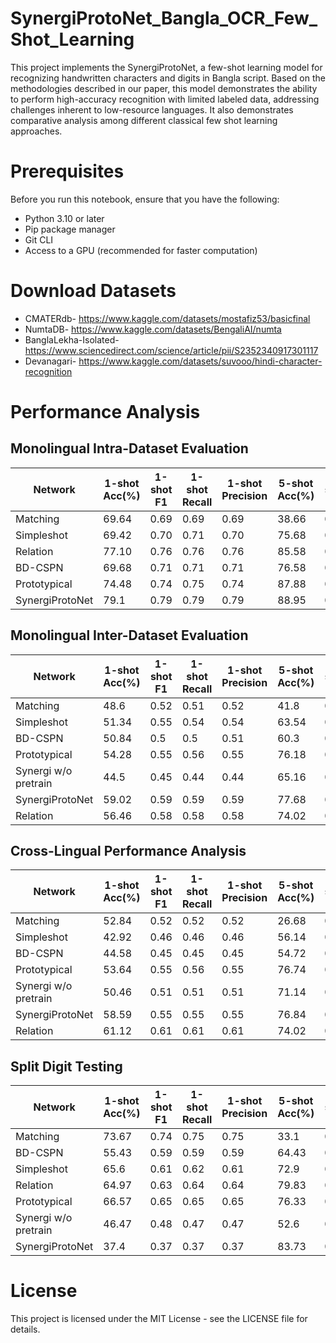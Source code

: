 # SynergiProtoNet_Bangla_OCR_Few_Shot_Learning
This project implements the SynergiProtoNet, a few-shot learning model for recognizing handwritten characters and digits in Bangla script. Based on the methodologies described in our paper, this model demonstrates the ability to perform high-accuracy recognition with limited labeled data, addressing challenges inherent to low-resource languages. It also demonstrates comparative analysis among different classical few shot learning approaches.

# Prerequisites

Before you run this notebook, ensure that you have the following:

- Python 3.10 or later
- Pip package manager
- Git CLI 
- Access to a GPU (recommended for faster computation)

# Download Datasets 
- CMATERdb- https://www.kaggle.com/datasets/mostafiz53/basicfinal
- NumtaDB- https://www.kaggle.com/datasets/BengaliAI/numta
- BanglaLekha-Isolated- https://www.sciencedirect.com/science/article/pii/S2352340917301117
- Devanagari- https://www.kaggle.com/datasets/suvooo/hindi-character-recognition

# Performance Analysis
## Monolingual Intra-Dataset Evaluation


| Network          | 1-shot Acc(%) | 1-shot F1 | 1-shot Recall | 1-shot Precision | 5-shot Acc(%) | 5-shot F1 | 5-shot Recall | 5-shot Precision | 10-shot Acc(%) | 10-shot F1 | 10-shot Recall | 10-shot Precision |
|------------------|---------------|-----------|---------------|------------------|---------------|-----------|---------------|------------------|----------------|------------|----------------|-------------------|
| Matching     | 69.64         | 0.69      | 0.69          | 0.69             | 38.66         | 0.39      | 0.39          | 0.39             | 36.36          | 0.36       | 0.36           | 0.36              |
| Simpleshot   | 69.42         | 0.70      | 0.71          | 0.70             | 75.68         | 0.78      | 0.78          | 0.77             | 82.9           | 0.82       | 0.82           | 0.82              |
| Relation     | 77.10         | 0.76      | 0.76          | 0.76             | 85.58         | 0.87      | 0.87          | 0.87             | 83.2           | 0.83       | 0.83           | 0.83              |
| BD-CSPN      | 69.68         | 0.71      | 0.71          | 0.71             | 76.58         | 0.76      | 0.76          | 0.76             | 83.48          | 0.82       | 0.82           | 0.82              |
| Prototypical | 74.48         | 0.74      | 0.75          | 0.74             | 87.88         | 0.87      | 0.87          | 0.87             | 87.56          | 0.87       | 0.87           | 0.87              |
| SynergiProtoNet  | 79.1          | 0.79      | 0.79          | 0.79             | 88.95         | 0.88      | 0.88          | 0.88             | 90.04          | 0.90       | 0.90           | 0.90              |







## Monolingual Inter-Dataset Evaluation

| Network            | 1-shot Acc(%) | 1-shot F1 | 1-shot Recall | 1-shot Precision | 5-shot Acc(%) | 5-shot F1 | 5-shot Recall | 5-shot Precision | 10-shot Acc(%) | 10-shot F1 | 10-shot Recall | 10-shot Precision |
|--------------------|---------------|-----------|---------------|------------------|---------------|-----------|---------------|------------------|----------------|------------|----------------|-------------------|
| Matching       | 48.6          | 0.52      | 0.51          | 0.52             | 41.8          | 0.39      | 0.4           | 0.39             | 26.9           | 0.26       | 0.26           | 0.26              |
| Simpleshot     | 51.34         | 0.55      | 0.54          | 0.54             | 63.54         | 0.63      | 0.63          | 0.63             | 64.94          | 0.66       | 0.66           | 0.66              |
| BD-CSPN        | 50.84         | 0.5       | 0.5           | 0.51             | 60.3          | 0.6       | 0.6           | 0.6              | 69.2           | 0.7        | 0.7            | 0.7               |
| Prototypical   | 54.28         | 0.55      | 0.56          | 0.55             | 76.18         | 0.75      | 0.75          | 0.75             | 76.24          | 0.75       | 0.75           | 0.75              |
| Synergi w/o pretrain| 44.5         | 0.45      | 0.44          | 0.44             | 65.16         | 0.66      | 0.66          | 0.66             | 68.76          | 0.68       | 0.68           | 0.68              |
| SynergiProtoNet    | 59.02         | 0.59      | 0.59          | 0.59             | 77.68         | 0.78      | 0.78          | 0.78             | 81.36          | 0.83       | 0.83           | 0.83              |
| Relation      | 56.46         | 0.58      | 0.58          | 0.58             | 74.02         | 0.72      | 0.72          | 0.72             | 65.04          | 0.67       | 0.65           | 0.65              |


## Cross-Lingual Performance Analysis


| Network            | 1-shot Acc(%) | 1-shot F1 | 1-shot Recall | 1-shot Precision | 5-shot Acc(%) | 5-shot F1 | 5-shot Recall | 5-shot Precision | 10-shot Acc(%) | 10-shot F1 | 10-shot Recall | 10-shot Precision |
|--------------------|---------------|-----------|---------------|------------------|---------------|-----------|---------------|------------------|----------------|------------|----------------|-------------------|
| Matching      | 52.84         | 0.52      | 0.52          | 0.52             | 26.68         | 0.27      | 0.27          | 0.27             | 37.58          | 0.38       | 0.38           | 0.38              |
| Simpleshot     | 42.92         | 0.46      | 0.46          | 0.46             | 56.14         | 0.53      | 0.53          | 0.53             | 55.10          | 0.54       | 0.54           | 0.54              |
| BD-CSPN       | 44.58         | 0.45      | 0.45          | 0.45             | 54.72         | 0.52      | 0.52          | 0.53             | 57.72          | 0.57       | 0.57           | 0.57              |
| Prototypical  | 53.64         | 0.55      | 0.56          | 0.55             | 76.74         | 0.77      | 0.77          | 0.77             | 79.48          | 0.79       | 0.79           | 0.79              |
| Synergi w/o pretrain | 50.46       | 0.51      | 0.51          | 0.51             | 71.14         | 0.70      | 0.70          | 0.70             | 76.98          | 0.76       | 0.76           | 0.76              |
| SynergiProtoNet    | 58.59         | 0.55      | 0.55          | 0.55             | 76.84         | 0.77      | 0.77          | 0.77             | 82.12          | 0.82       | 0.82           | 0.82              |
| Relation      | 61.12         | 0.61      | 0.61          | 0.61             | 74.02         | 0.72      | 0.72          | 0.72             | 81.93          | 0.82       | 0.82           | 0.82              |





## Split Digit Testing

| Network              | 1-shot Acc(%) | 1-shot F1 | 1-shot Recall | 1-shot Precision | 5-shot Acc(%) | 5-shot F1 | 5-shot Recall | 5-shot Precision | 10-shot Acc(%) | 10-shot F1 | 10-shot Recall | 10-shot Precision |
|----------------------|---------------|-----------|---------------|------------------|---------------|-----------|---------------|------------------|----------------|------------|----------------|-------------------|
| Matching       | 73.67         | 0.74      | 0.75          | 0.75             | 33.1          | 0.29      | 0.34          | 0.34             | 32.17          | 0.33       | 0.34           | 0.34              |
| BD-CSPN         | 55.43         | 0.59      | 0.59          | 0.59             | 64.43         | 0.64      | 0.64          | 0.64             | 69.17          | 0.68       | 0.68           | 0.68              |
| Simpleshot      | 65.6          | 0.61      | 0.62          | 0.61             | 72.9          | 0.7       | 0.71          | 0.73             | 76.97          | 0.76       | 0.76           | 0.76              |
| Relation        | 64.97         | 0.63      | 0.64          | 0.64             | 79.83         | 0.8       | 0.79          | 0.8              | 81.37          | 0.83       | 0.83           | 0.83              |
| Prototypical     | 66.57         | 0.65      | 0.65          | 0.65             | 76.33         | 0.75      | 0.74          | 0.74             | 87.1           | 0.86       | 0.86           | 0.86              |
| Synergi w/o pretrain | 46.47         | 0.48      | 0.47          | 0.47             | 52.6          | 0.53      | 0.53          | 0.53             | 57.6           | 0.57       | 0.57           | 0.57              |
| SynergiProtoNet      | 37.4          | 0.37      | 0.37          | 0.37             | 83.73         | 0.83      | 0.83          | 0.83             | 88.3           | 0.87       | 0.87           | 0.87              |







# License
This project is licensed under the MIT License - see the LICENSE file for details.

